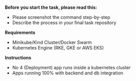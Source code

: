 **Before you start the task, please read this:**
- Please screenshot the command step-by-step
- Describe the process in your final task repository

**Requirements**
- Minikube/Kind Cluster/Docker Swarm
- Kubernetes Engine (RKE, GKE or AWS EKS)

**Instructions**
- No 4 (Deployment) app runs inside a kubernetes cluster
- Apps running 100% with backend and db integration
